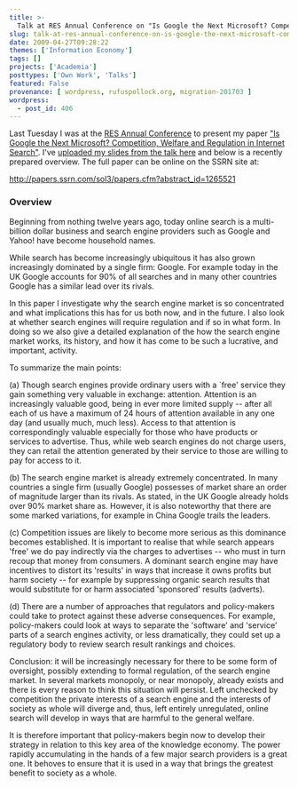```yaml
---
title: >-
  Talk at RES Annual Conference on "Is Google the Next Microsoft? Competition, Welfare and Regulation in Internet Search"
slug: talk-at-res-annual-conference-on-is-google-the-next-microsoft-competition-welfare-and-regulation-in-internet-search
date: 2009-04-27T09:28:22
themes: ['Information Economy']
tags: []
projects: ['Academia']
posttypes: ['Own Work', 'Talks']
featured: False
provenance: [ wordpress, rufuspollock.org, migration-201703 ]
wordpress:
  - post_id: 406
---
```


Last Tuesday I was at the [RES Annual Conference](http://www.resconference.org.uk/) to present my paper ["Is Google the Next Microsoft? Competition, Welfare and Regulation in Internet Search"](http://papers.ssrn.com/sol3/papers.cfm?abstract_id=1265521). I've [uploaded my slides from the talk here](/economics/papers/search_engines_talk_res_20090421.pdf) and below is a recently prepared overview. The full paper can be online on the SSRN site at:

<http://papers.ssrn.com/sol3/papers.cfm?abstract_id=1265521>

### Overview

Beginning from nothing twelve years ago, today online search is a multi-billion dollar business and search engine providers such as Google and Yahoo! have become household names.

While search has become increasingly ubiquitous it has also grown increasingly dominated by a single firm: Google. For example today in the UK Google accounts for 90% of all searches and in many other countries Google has a similar lead over its rivals.

In this paper I investigate why the search engine market is so concentrated and what implications this has for us both now, and in the future. I also look at whether search engines will require regulation and if so in what form. In doing so we also give a detailed explanation of the how the search engine market works, its history, and how it has come to be such a lucrative, and important, activity.

To summarize the main points:

(a) Though search engines provide ordinary users with a `free' service they gain something very valuable in exchange: attention. Attention is an increasingly valuable good, being in ever more limited supply -- after all each of us have a maximum of 24 hours of attention available in any one day (and usually much, much less). Access to that attention is correspondingly valuable especially for those who have products or services to advertise. Thus, while web search engines do not charge users, they can retail the attention generated by their service to those are willing to pay for access to it.

(b) The search engine market is already extremely concentrated. In many countries a single firm (usually Google) possesses of market share an order of magnitude larger than its rivals. As stated, in the UK Google already holds over 90% market share as. However, it is also noteworthy that there are some marked variations, for example in China Google trails the leaders.

(c) Competition issues are likely to become more serious as this dominance becomes established. It is important to realise that while search appears 'free' we do pay indirectly via the charges to advertises -- who must in turn recoup that money from consumers. A dominant search engine may have incentives to distort its 'results' in ways that increase it owns profits but harm society -- for example by suppressing organic search results that would substitute for or harm associated 'sponsored' results (adverts).

(d) There are a number of approaches that regulators and policy-makers could take to protect against these adverse consequences. For example, policy-makers could look at ways to separate the 'software' and 'service' parts of a search engines activity, or less dramatically, they could set up a regulatory body to review search result rankings and choices.

Conclusion: it will be increasingly necessary for there to be some form of oversight, possibly extending to formal regulation, of the search engine market. In several markets monopoly, or near monopoly, already exists and there is every reason to think this situation will persist. Left unchecked by competition the private interests of a search engine and the interests of society as whole will diverge and, thus, left entirely unregulated, online search will develop in ways that are harmful to the general welfare.

It is therefore important that policy-makers begin now to develop their strategy in relation to this key area of the knowledge economy. The power rapidly accumulating in the hands of a few major search providers is a great one. It behoves to ensure that it is used in a way that brings the greatest benefit to society as a whole.





